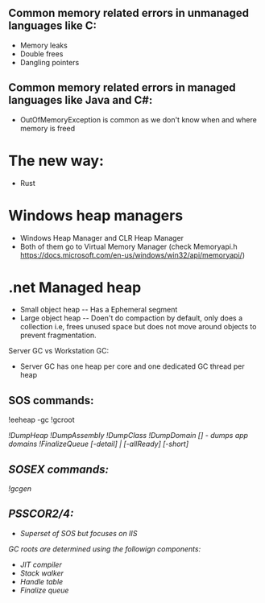 
## Common memory related errors in unmanaged languages like C:
- Memory leaks
- Double frees
- Dangling pointers

## Common memory related errors in managed languages like Java and C#:
- OutOfMemoryException is common as we don't know when and where memory is freed

# The new way:
- Rust

# Windows heap managers
- Windows Heap Manager and CLR Heap Manager
- Both of them go to Virtual Memory Manager (check Memoryapi.h https://docs.microsoft.com/en-us/windows/win32/api/memoryapi/)


# .net Managed heap
- Small object heap
    -- Has a Ephemeral segment
- Large object heap
    -- Doen't do compaction by default, only does a collection i.e, frees unused space but does not move around objects to prevent fragmentation.
    
Server GC vs Workstation GC:
- Server GC has one heap per core and one dedicated GC thread per heap

## SOS commands:
!eeheap -gc
!gcroot <address>
!DumpHeap
!DumpAssembly <assembly address>
!DumpClass <class address>
!DumpDomain [<domain address>] - dumps app domains
!FinalizeQueue [-detail] | [-allReady] [-short]

## SOSEX commands:
!gcgen <address>

## PSSCOR2/4:
- Superset of SOS but focuses on IIS

GC roots are determined using the followign components:
- JIT compiler
- Stack walker
- Handle table
- Finalize queue